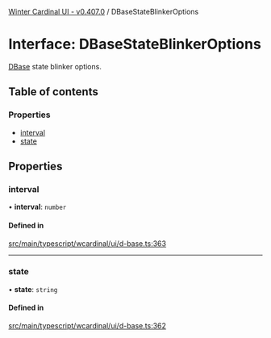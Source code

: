 [Winter Cardinal UI - v0.407.0](../index.md) / DBaseStateBlinkerOptions

# Interface: DBaseStateBlinkerOptions

[DBase](../classes/DBase.md) state blinker options.

## Table of contents

### Properties

- [interval](DBaseStateBlinkerOptions.md#interval)
- [state](DBaseStateBlinkerOptions.md#state)

## Properties

### interval

• **interval**: `number`

#### Defined in

[src/main/typescript/wcardinal/ui/d-base.ts:363](https://github.com/winter-cardinal/winter-cardinal-ui/blob/v0.407.0/src/main/typescript/wcardinal/ui/d-base.ts#L363)

___

### state

• **state**: `string`

#### Defined in

[src/main/typescript/wcardinal/ui/d-base.ts:362](https://github.com/winter-cardinal/winter-cardinal-ui/blob/v0.407.0/src/main/typescript/wcardinal/ui/d-base.ts#L362)
